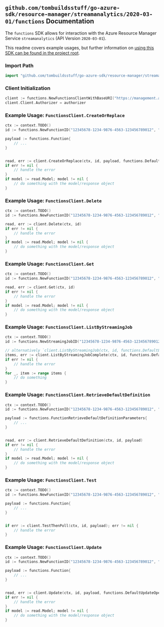 
## `github.com/tombuildsstuff/go-azure-sdk/resource-manager/streamanalytics/2020-03-01/functions` Documentation

The `functions` SDK allows for interaction with the Azure Resource Manager Service `streamanalytics` (API Version `2020-03-01`).

This readme covers example usages, but further information on [using this SDK can be found in the project root](https://github.com/tombuildsstuff/go-azure-sdk/tree/main/docs).

### Import Path

```go
import "github.com/tombuildsstuff/go-azure-sdk/resource-manager/streamanalytics/2020-03-01/functions"
```


### Client Initialization

```go
client := functions.NewFunctionsClientWithBaseURI("https://management.azure.com")
client.Client.Authorizer = authorizer
```


### Example Usage: `FunctionsClient.CreateOrReplace`

```go
ctx := context.TODO()
id := functions.NewFunctionID("12345678-1234-9876-4563-123456789012", "example-resource-group", "streamingJobValue", "functionValue")

payload := functions.Function{
	// ...
}


read, err := client.CreateOrReplace(ctx, id, payload, functions.DefaultCreateOrReplaceOperationOptions())
if err != nil {
	// handle the error
}
if model := read.Model; model != nil {
	// do something with the model/response object
}
```


### Example Usage: `FunctionsClient.Delete`

```go
ctx := context.TODO()
id := functions.NewFunctionID("12345678-1234-9876-4563-123456789012", "example-resource-group", "streamingJobValue", "functionValue")

read, err := client.Delete(ctx, id)
if err != nil {
	// handle the error
}
if model := read.Model; model != nil {
	// do something with the model/response object
}
```


### Example Usage: `FunctionsClient.Get`

```go
ctx := context.TODO()
id := functions.NewFunctionID("12345678-1234-9876-4563-123456789012", "example-resource-group", "streamingJobValue", "functionValue")

read, err := client.Get(ctx, id)
if err != nil {
	// handle the error
}
if model := read.Model; model != nil {
	// do something with the model/response object
}
```


### Example Usage: `FunctionsClient.ListByStreamingJob`

```go
ctx := context.TODO()
id := functions.NewStreamingJobID("12345678-1234-9876-4563-123456789012", "example-resource-group", "streamingJobValue")

// alternatively `client.ListByStreamingJob(ctx, id, functions.DefaultListByStreamingJobOperationOptions())` can be used to do batched pagination
items, err := client.ListByStreamingJobComplete(ctx, id, functions.DefaultListByStreamingJobOperationOptions())
if err != nil {
	// handle the error
}
for _, item := range items {
	// do something
}
```


### Example Usage: `FunctionsClient.RetrieveDefaultDefinition`

```go
ctx := context.TODO()
id := functions.NewFunctionID("12345678-1234-9876-4563-123456789012", "example-resource-group", "streamingJobValue", "functionValue")

payload := functions.FunctionRetrieveDefaultDefinitionParameters{
	// ...
}


read, err := client.RetrieveDefaultDefinition(ctx, id, payload)
if err != nil {
	// handle the error
}
if model := read.Model; model != nil {
	// do something with the model/response object
}
```


### Example Usage: `FunctionsClient.Test`

```go
ctx := context.TODO()
id := functions.NewFunctionID("12345678-1234-9876-4563-123456789012", "example-resource-group", "streamingJobValue", "functionValue")

payload := functions.Function{
	// ...
}


if err := client.TestThenPoll(ctx, id, payload); err != nil {
	// handle the error
}
```


### Example Usage: `FunctionsClient.Update`

```go
ctx := context.TODO()
id := functions.NewFunctionID("12345678-1234-9876-4563-123456789012", "example-resource-group", "streamingJobValue", "functionValue")

payload := functions.Function{
	// ...
}


read, err := client.Update(ctx, id, payload, functions.DefaultUpdateOperationOptions())
if err != nil {
	// handle the error
}
if model := read.Model; model != nil {
	// do something with the model/response object
}
```
